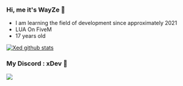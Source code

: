 ### Hi, me it's WayZe 👋

- I am learning the field of development since approximately 2021
- LUA On FiveM
- 17 years old

[![Xed github stats](https://github-readme-stats.vercel.app/api?username=Xed974)](https://github.com/anuraghazra/github-readme-stats)

### My Discord : xDev 🌴
<a href="https://discord.gg/HvfAsbgVpM"><img src="https://cdn.discordapp.com/attachments/742087299814260796/1097545048217890827/xDev.png"></a>